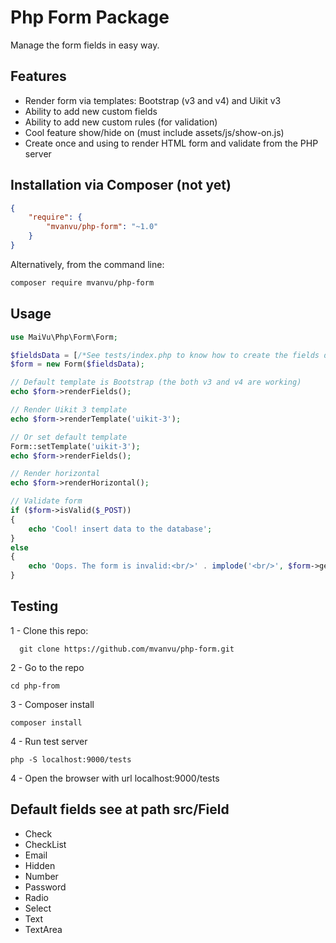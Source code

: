 # Php Form Package
Manage the form fields in easy way. 

## Features
* Render form via templates: Bootstrap (v3 and v4) and Uikit v3
* Ability to add new custom fields
* Ability to add new custom rules (for validation)
* Cool feature show/hide on (must include assets/js/show-on.js)
* Create once and using to render HTML form and validate from the PHP server

## Installation via Composer (not yet)
```json
{
	"require": {
		"mvanvu/php-form": "~1.0"
	}
}
```

Alternatively, from the command line:

```sh
composer require mvanvu/php-form
```

## Usage

```php
use MaiVu\Php\Form\Form;

$fieldsData = [/*See tests/index.php to know how to create the fields data*/];
$form = new Form($fieldsData);

// Default template is Bootstrap (the both v3 and v4 are working)
echo $form->renderFields();

// Render Uikit 3 template
echo $form->renderTemplate('uikit-3');

// Or set default template
Form::setTemplate('uikit-3');
echo $form->renderFields();

// Render horizontal
echo $form->renderHorizontal();

// Validate form
if ($form->isValid($_POST))
{
    echo 'Cool! insert data to the database';
}
else
{
    echo 'Oops. The form is invalid:<br/>' . implode('<br/>', $form->getMessages());
}

```

## Testing

1 - Clone this repo:

`   git clone https://github.com/mvanvu/php-form.git    
`

2 - Go to the repo

`
    cd php-from
`

3 - Composer install

`
    composer install
`

4 - Run test server

`
php -S localhost:9000/tests
`

4 - Open the browser with url localhost:9000/tests

## Default fields see at path src/Field

* Check
* CheckList
* Email
* Hidden
* Number
* Password
* Radio
* Select
* Text
* TextArea